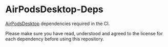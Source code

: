 # AirPodsDesktop-Deps

[AirPodsDesktop](https://github.com/SpriteOvO/AirPodsDesktop) dependencies required in the CI.

Please make sure you have read, understood and agreed to the license for each dependency before using this repository.
